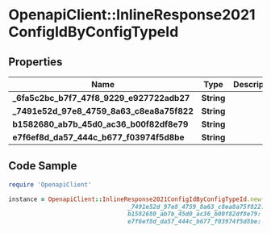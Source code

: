 # OpenapiClient::InlineResponse2021ConfigIdByConfigTypeId

## Properties

Name | Type | Description | Notes
------------ | ------------- | ------------- | -------------
**_6fa5c2bc_b7f7_47f8_9229_e927722adb27** | **String** |  | [optional] 
**_7491e52d_97e8_4759_8a63_c8ea8a75f822** | **String** |  | [optional] 
**b1582680_ab7b_45d0_ac36_b00f82df8e79** | **String** |  | [optional] 
**e7f6ef8d_da57_444c_b677_f03974f5d8be** | **String** |  | 

## Code Sample

```ruby
require 'OpenapiClient'

instance = OpenapiClient::InlineResponse2021ConfigIdByConfigTypeId.new(_6fa5c2bc_b7f7_47f8_9229_e927722adb27: null,
                                 _7491e52d_97e8_4759_8a63_c8ea8a75f822: null,
                                 b1582680_ab7b_45d0_ac36_b00f82df8e79: null,
                                 e7f6ef8d_da57_444c_b677_f03974f5d8be: null)
```


